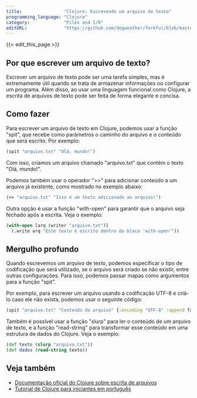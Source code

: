 ```yaml
---
title:                "Clojure: Escrevendo um arquivo de texto"
programming_language: "Clojure"
category:             "Files and I/O"
editURL:              "https://github.com/dogweather/forkful/blob/master/content/pt/clojure/writing-a-text-file.md"
---
```


{{< edit_this_page >}}

## Por que escrever um arquivo de texto?

Escrever um arquivo de texto pode ser uma tarefa simples, mas é extremamente útil quando se trata de armazenar informações ou configurar um programa. Além disso, ao usar uma linguagem funcional como Clojure, a escrita de arquivos de texto pode ser feita de forma elegante e concisa.

## Como fazer

Para escrever um arquivo de texto em Clojure, podemos usar a função "spit", que recebe como parâmetros o caminho do arquivo e o conteúdo que será escrito. Por exemplo:

```Clojure
(spit "arquivo.txt" "Olá, mundo!")
```

Com isso, criamos um arquivo chamado "arquivo.txt" que contém o texto "Olá, mundo!".

Podemos também usar o operador ">>" para adicionar conteúdo a um arquivo já existente, como mostrado no exemplo abaixo:

```Clojure
(>> "arquivo.txt" "Isso é um texto adicionado ao arquivo!")
```

Outra opção é usar a função "with-open" para garantir que o arquivo seja fechado após a escrita. Veja o exemplo:

```Clojure
(with-open [arq (writer "arquivo.txt")]
  (.write arq "Este texto é escrito dentro do bloco 'with-open'"))
```

## Mergulho profundo

Quando escrevemos um arquivo de texto, podemos especificar o tipo de codificação que será utilizado, se o arquivo será criado se não existir, entre outras configurações. Para isso, podemos passar mapas como argumentos para a função "spit".

Por exemplo, para escrever um arquivo usando a codificação UTF-8 e criá-lo caso ele não exista, podemos usar o seguinte código:

```Clojure
(spit "arquivo.txt" "Conteúdo do arquivo" {:encoding "UTF-8" :append false})
```

Também é possível usar a função "slurp" para ler o conteúdo de um arquivo de texto, e a função "read-string" para transformar esse conteúdo em uma estrutura de dados do Clojure. Veja o exemplo:

```Clojure
(def texto (slurp "arquivo.txt"))
(def dados (read-string texto))
```

## Veja também

- [Documentação oficial do Clojure sobre escrita de arquivos](https://clojuredocs.org/clojure.core/spit)
- [Tutorial de Clojure para iniciantes em português](https://www.tundebabzy.com/pt/tutorials/clojure/collections)